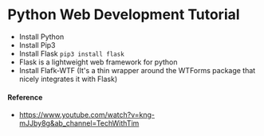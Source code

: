 # Python Web Development Tutorial

- Install Python
- Install Pip3
- Install Flask ```pip3 install flask```
- Flask is a lightweight web framework for python
- Install Flafk-WTF (It's a thin wrapper around the WTForms package that nicely integrates it with Flask)

#### Reference
- https://www.youtube.com/watch?v=kng-mJJby8g&ab_channel=TechWithTim